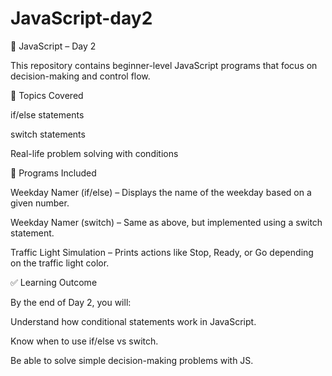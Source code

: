 # JavaScript-day2


📘 JavaScript – Day 2

This repository contains beginner-level JavaScript programs that focus on decision-making and control flow.

🔹 Topics Covered

if/else statements

switch statements

Real-life problem solving with conditions

📝 Programs Included

Weekday Namer (if/else) – Displays the name of the weekday based on a given number.

Weekday Namer (switch) – Same as above, but implemented using a switch statement.

Traffic Light Simulation – Prints actions like Stop, Ready, or Go depending on the traffic light color.

✅ Learning Outcome

By the end of Day 2, you will:

Understand how conditional statements work in JavaScript.

Know when to use if/else vs switch.

Be able to solve simple decision-making problems with JS.
